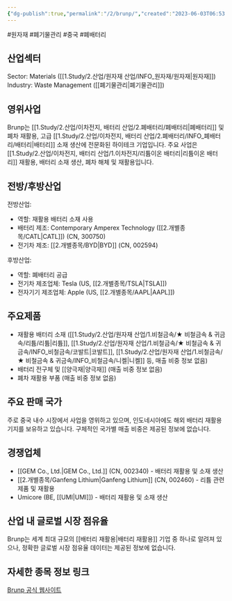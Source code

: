 ```yaml
---
{"dg-publish":true,"permalink":"/2/brunp/","created":"2023-06-03T06:53:41.273+09:00","updated":"2025-06-03T20:05:58.075+09:00"}
---
```


#원자재 #폐기물관리 #중국 #폐배터리 

## 산업섹터

Sector: Materials ([[1.Study/2.산업/원자재 산업/INFO_원자재/원자재\|원자재]])  
Industry: Waste Management ([[폐기물관리\|폐기물관리]])

## 영위사업

Brunp는 [[1.Study/2.산업/이차전지, 배터리 산업/2.폐배터리/폐배터리\|폐배터리]] 및 폐차 재활용, 고급 [[1.Study/2.산업/이차전지, 배터리 산업/2.폐배터리/INFO_폐배터리/배터리\|배터리]] 소재 생산에 전문화된 하이테크 기업입니다. 주요 사업은 [[1.Study/2.산업/이차전지, 배터리 산업/1.이차전지/리튬이온 배터리\|리튬이온 배터리]] 재활용, 배터리 소재 생산, 폐차 해체 및 재활용입니다.

## 전방/후방산업

전방산업:

- 역할: 재활용 배터리 소재 사용
- 배터리 제조: Contemporary Amperex Technology ([[2.개별종목/CATL\|CATL]]) (CN, 300750)
- 전기차 제조: [[2.개별종목/BYD\|BYD]] (CN, 002594)

후방산업:

- 역할: 폐배터리 공급
- 전기차 제조업체: Tesla (US, [[2.개별종목/TSLA\|TSLA]])
- 전자기기 제조업체: Apple (US, [[2.개별종목/AAPL\|AAPL]])

## 주요제품

- 재활용 배터리 소재 ([[1.Study/2.산업/원자재 산업/1.비철금속/★ 비철금속 & 귀금속/리튬/리튬\|리튬]], [[1.Study/2.산업/원자재 산업/1.비철금속/★ 비철금속 & 귀금속/INFO_비철금속/코발트\|코발트]], [[1.Study/2.산업/원자재 산업/1.비철금속/★ 비철금속 & 귀금속/INFO_비철금속/니켈\|니켈]] 등, 매출 비중 정보 없음)
- 배터리 전구체 및 [[양극재\|양극재]] (매출 비중 정보 없음)
- 폐차 재활용 부품 (매출 비중 정보 없음)

## 주요 판매 국가

주로 중국 내수 시장에서 사업을 영위하고 있으며, 인도네시아에도 해외 배터리 재활용 기지를 보유하고 있습니다. 구체적인 국가별 매출 비중은 제공된 정보에 없습니다.

## 경쟁업체

- [[GEM Co., Ltd.\|GEM Co., Ltd.]] (CN, 002340) - 배터리 재활용 및 소재 생산
- [[2.개별종목/Ganfeng Lithium\|Ganfeng Lithium]] (CN, 002460) - 리튬 관련 제품 및 재활용
- Umicore (BE, [[UMI\|UMI]]) - 배터리 재활용 및 소재 생산

## 산업 내 글로벌 시장 점유율

Brunp는 세계 최대 규모의 [[배터리 재활용\|배터리 재활용]] 기업 중 하나로 알려져 있으나, 정확한 글로벌 시장 점유율 데이터는 제공된 정보에 없습니다.

## 자세한 종목 정보 링크

[Brunp 공식 웹사이트](https://en.brunp.com.cn/)